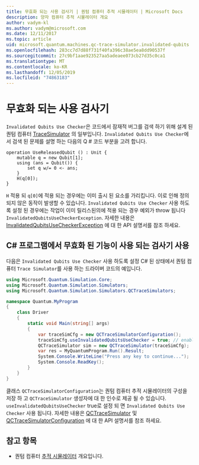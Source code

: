 ```yaml
---
title: 무효화 되는 사용 검사기 | 퀀텀 컴퓨터 추적 시뮬레이터 | Microsoft Docs
description: 양자 컴퓨터 추적 시뮬레이터 개요
author: vadym-kl
ms.author: vadym@microsoft.com
ms.date: 12/11/2017
ms.topic: article
uid: microsoft.quantum.machines.qc-trace-simulator.invalidated-qubits
ms.openlocfilehash: 283cc7d7d88f731f40fa396c38ae5ea8dd90537f
ms.sourcegitcommit: 27c9bf1aae923527aa5adeaee073cb27d35c0ca1
ms.translationtype: MT
ms.contentlocale: ko-KR
ms.lasthandoff: 12/05/2019
ms.locfileid: "74863183"
---
```

# <a name="invalidated-qubits-use-checker"></a>무효화 되는 사용 검사기

`Invalidated Qubits Use Checker`은 코드에서 잠재적 버그를 검색 하기 위해 설계 된 퀀텀 컴퓨터 [TraceSimulator](xref:microsoft.quantum.machines.qc-trace-simulator.intro) 의 일부입니다. `Invalidated Qubits Use Checker`에서 검색 된 문제를 설명 하는 다음의 Q # 코드 부분을 고려 합니다.

```qsharp
operation UseReleasedQubit () : Unit {
    mutable q = new Qubit[1];
    using (ans = Qubit()) {
        set q w/= 0 <- ans;
    }
    H(q[0]);
}
```

`H` 적용 되 `q[0]`에 적용 되는 경우에는 이미 출시 된 요소를 가리킵니다. 이로 인해 정의 되지 않은 동작이 발생할 수 있습니다. `Invalidated Qubits Use Checker` 사용 하도록 설정 된 경우에는 작업이 이미 릴리스된의에 적용 되는 경우 예외가 throw 됩니다 `InvalidatedQubitsUseCheckerException`. 자세한 내용은 [InvalidatedQubitsUseCheckerException](https://docs.microsoft.com/dotnet/api/Microsoft.Quantum.Simulation.Simulators.QCTraceSimulators.InvalidatedQubitsUseCheckerException) 에 대 한 API 설명서를 참조 하세요.

## <a name="using-the-invalidated-qubits-use-checker-in-your-c-program"></a>C# 프로그램에서 무효화 된 기능이 사용 되는 검사기 사용

다음은 `Invalidated Qubits Use Checker` 사용 하도록 설정 C# 된 상태에서 퀀텀 컴퓨터 `Trace
Simulator`를 사용 하는 드라이버 코드의 예입니다. 

```csharp
using Microsoft.Quantum.Simulation.Core;
using Microsoft.Quantum.Simulation.Simulators;
using Microsoft.Quantum.Simulation.Simulators.QCTraceSimulators;

namespace Quantum.MyProgram
{
    class Driver
    {
        static void Main(string[] args)
        {
            var traceSimCfg = new QCTraceSimulatorConfiguration();
            traceSimCfg.useInvalidatedQubitsUseChecker = true; // enables useInvalidatedQubitsUseChecker
            QCTraceSimulator sim = new QCTraceSimulator(traceSimCfg);
            var res = MyQuantumProgram.Run().Result;
            System.Console.WriteLine("Press any key to continue...");
            System.Console.ReadKey();
        }
    }
}
```

클래스 `QCTraceSimulatorConfiguration`는 퀀텀 컴퓨터 추적 시뮬레이터의 구성을 저장 하 고 `QCTraceSimulator` 생성자에 대 한 인수로 제공 될 수 있습니다. `useInvalidatedQubitsUseChecker` true로 설정 되 면 `Invalidated Qubits Use Checker` 사용 됩니다. 자세한 내용은 [QCTraceSimulator](https://docs.microsoft.com/dotnet/api/Microsoft.Quantum.Simulation.Simulators.QCTraceSimulators.QCTraceSimulator) 및 [QCTraceSimulatorConfiguration](https://docs.microsoft.com/dotnet/api/Microsoft.Quantum.Simulation.Simulators.QCTraceSimulators.QCTraceSimulatorConfiguration) 에 대 한 API 설명서를 참조 하세요.

## <a name="see-also"></a>참고 항목 ##

- 퀀텀 컴퓨터 [추적 시뮬레이터](xref:microsoft.quantum.machines.qc-trace-simulator.intro) 개요입니다.
